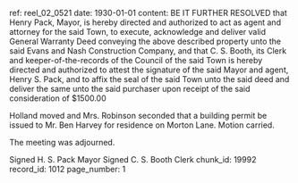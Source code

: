 ref: reel_02_0521
date: 1930-01-01
content: BE IT FURTHER RESOLVED that Henry Pack, Mayor, is hereby directed and authorized to act as agent and attorney for the said Town, to execute, acknowledge and deliver valid General Warranty Deed conveying the above described property unto the said Evans and Nash Construction Company, and that C. S. Booth, its Clerk and keeper-of-the-records of the Council of the said Town is hereby directed and authorized to attest the signature of the said Mayor and agent, Henry S. Pack, and to affix the seal of the said Town unto the said deed and deliver the same unto the said purchaser upon receipt of the said consideration of $1500.00

Holland moved and Mrs. Robinson seconded that a building permit be issued to Mr. Ben Harvey for residence on Morton Lane. Motion carried.

The meeting was adjourned.

Signed H. S. Pack Mayor
Signed C. S. Booth Clerk
chunk_id: 19992
record_id: 1012
page_number: 1

